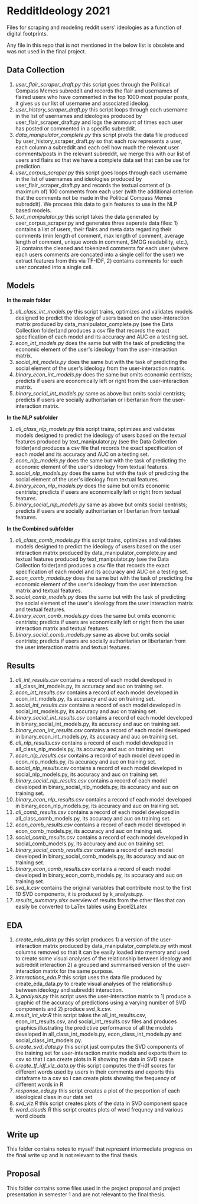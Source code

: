 # RedditIdeology 2021
Files for scraping and modeling reddit users' ideologies as a function of digital footprints.

Any file in this repo that is not mentioned in the below list is obsolete and was not used in the final project.

## Data Collection

1. *user_flair_scraper_draft.py* this script goes through the Political Compass Memes subreddit and records the flair and usernames of flaired users who have commented in the top 1000 most popular posts, it gives us our list of username and associated ideolog.
2. *user_history_scraper_draft.py* this script loops through each username in the list of usernames and ideologies produced by user_flair_scraper_draft.py and logs the ammount of times each user has posted or commented in a specific subreddit.
3. *data_manipulator_complete.py* this script pivots the data file produced by user_history_scraper_draft.py so that each row represents a user, each column a subreddit and each cell how much the relevant user comments/posts in the relevant subreddit, we merge this with our list of users and flairs so that we have a complete data set that can be use for prediction.
4. *user_corpus_scraper.py* this script goes loops through each username in the list of usernames and ideologies produced by user_flair_scraper_draft.py and records the textual content of (a maximum of) 100 comments from each user (with the additional criterion that the comments not be made in the Political Compass Memes subreddit). We process this data to gain features to use in the NLP based models.
5. *text_manipulator.py* this script takes the data generated by user_corpus_scraper.py and generates three seperate data files: 1) contains a list of users, their flairs and meta data regarding their comments (min length of comment, max length of comment, average length of comment, unique words in comment, SMOG readability, etc.), 2) contains the cleaned and tokenized comments for each user (where each users comments are concated into a single cell for the user) we extract features from this via TF-IDF, 2) contains comments for each user concated into a single cell. 

## Models

**In the main folder**

1. *all_class_int_models.py* this script trains, optimizes and validates models designed to predict the ideology of users based on the user-interaction matrix produced by data_manipulator_complete.py (see the Data Collection folder)and produces a csv file that records the exact specification of each model and its accuracy and AUC on a testing set.
2. *econ_int_models.py* does the same but with the task of predicting the economic element of the user's ideology from the user-interaction matrix.
3. *social_int_models.py* does the same but with the task of predicting the social element of the user's ideology from the user-interaction matrix.
4. *binary_econ_int_models.py* does the same but omits economic centrists; predicts if users are economically left or right from the user-interaction matrix.
5. *binary_social_int_models.py* same as above but omits social centrists; predicts if users are socially authoritarian or libertarian from the user-interaction matrix.

**In the NLP subfolder**

1. *all_class_nlp_models.py* this script trains, optimizes and validates models designed to predict the ideology of users based on the textual features produced by text_manipulator.py (see the Data Collection folder)and produces a csv file that records the exact specification of each model and its accuracy and AUC on a testing set.
2. *econ_nlp_models.py* does the same but with the task of predicting the economic element of the user's ideology from textual features.
3. *social_nlp_models.py* does the same but with the task of predicting the social element of the user's ideology from textual features.
4. *binary_econ_nlp_models.py* does the same but omits economic centrists; predicts if users are economically left or right from textual features.
5. *binary_social_nlp_models.py* same as above but omits social centrists; predicts if users are socially authoritarian or libertarian from textual features.

**In the Combined subfolder**

1. *all_class_comb_models.py* this script trains, optimizes and validates models designed to predict the ideology of users based on the user interaction matrix produced by data_manipulator_complete.py and textual features produced by text_manipulator.py (see the Data Collection folder)and produces a csv file that records the exact specification of each model and its accuracy and AUC on a testing set.
2. *econ_comb_models.py* does the same but with the task of predicting the economic element of the user's ideology from the user interaction matrix and textual features.
3. *social_comb_models.py* does the same but with the task of predicting the social element of the user's ideology from the user interaction matrix and textual features.
4. *binary_econ_comb_models.py* does the same but omits economic centrists; predicts if users are economically left or right from the user interaction matrix and textual features.
5. *binary_social_comb_models.py* same as above but omits social centrists; predicts if users are socially authoritarian or libertarian from the user interaction matrix and textual features.

## Results

1. *all_int_results.csv* contains a record of each model developed in all_class_int_models.py, its accuracy and auc on training set.
2. *econ_int_results.csv* contains a record of each model developed in econ_int_models.py, its accuracy and auc on training set.
3. *social_int_results.csv* contains a record of each model developed in social_int_models.py, its accuracy and auc on training set.
4. *binary_social_int_results.csv* contains a record of each model developed in binary_social_int_models.py, its accuracy and auc on training set.
5. *binary_econ_int_results.csv* contains a record of each model developed in binary_econ_int_models.py, its accuracy and auc on training set.
6. *all_nlp_results.csv* contains a record of each model developed in all_class_nlp_models.py, its accuracy and auc on training set.
7. *econ_nlp_results.csv* contains a record of each model developed in econ_nlp_models.py, its accuracy and auc on training set.
8. *social_nlp_results.csv* contains a record of each model developed in social_nlp_models.py, its accuracy and auc on training set.
9. *binary_social_nlp_results.csv* contains a record of each model developed in binary_social_nlp_models.py, its accuracy and auc on training set.
10. *binary_econ_nlp_results.csv* contains a record of each model developed in binary_econ_nlp_models.py, its accuracy and auc on training set.
11. *all_comb_results.csv* contains a record of each model developed in all_class_comb_models.py, its accuracy and auc on training set.
12. *econ_comb_results.csv* contains a record of each model developed in econ_comb_models.py, its accuracy and auc on training set.
13. *social_comb_results.csv* contains a record of each model developed in social_comb_models.py, its accuracy and auc on training set.
14. *binary_social_comb_results.csv* contains a record of each model developed in binary_social_comb_models.py, its accuracy and auc on training set.
15. *binary_econ_comb_results.csv* contains a record of each model developed in binary_econ_comb_models.py, its accuracy and auc on training set.
16. *svd_k.csv* contains the original variables that contribute most to the first 10 SVD components, it is produced by k_analysis.py.
17. *results_summary.xlsx* overview of results from the other files that can easily be converted to LaTex tables using Excel2Latex

## EDA

1. *create_eda_data.py* this script produces 1) a version of the user-interaction matrix produced by data_manipulator_complete.py with most columns removed so that it can be easily loaded into memory and used to create some visual analyses of the relationship between ideology and subreddit interaction 2) a grouped and summarised version of the user-interaction matrix for the same purpose.
2. *interactions_eda.R* this script uses the data file produced by create_eda_data.py to create visual analyses of the relationshup between ideology and subreddit interaction.
3. *k_analysis.py* this script uses the user-interaction matrix to 1) produce a graphic of the accuracy of predictions using a varying number of SVD components and 2) produce svd_k.csv.
4. *result_int_viz.R* this script takes the all_int_results.csv, econ_int_results.csv, and social_int_results.csv files and produces graphics illustrating the predictive performance of all the models developed in all_class_int_models.py, econ_class_int_models.py and social_class_int_models.py.
5. *create_svd_data.py* this script just computes the SVD components of the training set for user-interaction matrix models and exports them to csv so that I can create plots in R showing the data in SVD space
6. *create_tf_idf_viz_data.py* this script computes the tf-idf scores for different words used by users in their comments and exports this dataframe to a csv so I can create plots showing the frequency of different words in R
7. *response_eda.py* this script creates a plot of the proportion of each ideological class in our data set
8. *svd_viz.R* this script creates plots of the data in SVD component space
9. *word_clouds.R* this script creates plots of word frequncy and various word clouds

## Write up

This folder contains notes to myself that represent intermediate progress on the final write up and is not relevant to the final thesis.

## Proposal

This folder contains some files used in the project proposal and project presentation in semester 1 and are not relevant to the final thesis.



